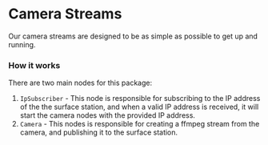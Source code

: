 # Camera Streams

Our camera streams are designed to be as simple as possible to get up and running.

### How it works

There are two main nodes for this package:

1. `IpSubscriber` - This node is responsible for subscribing to the IP address of the the surface station, and when a valid IP address is received, it will start the camera nodes with the provided IP address.
2. `Camera` - This nodes is responsible for creating a ffmpeg stream from the camera, and publishing it to the surface station.